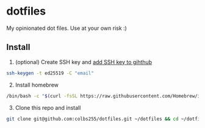 # dotfiles

My opinionated dot files. Use at your own risk :)

## Install

1. (optional) Create SSH key and [add SSH key to gihthub](https://docs.github.com/en/authentication/connecting-to-github-with-ssh/adding-a-new-ssh-key-to-your-github-account)
``` bash
ssh-keygen -t ed25519 -C "email"
```
2. Install homebrew
``` bash
/bin/bash -c "$(curl -fsSL https://raw.githubusercontent.com/Homebrew/install/HEAD/install.sh)"
```
3. Clone this repo and install
``` bash
git clone git@github.com:colbs255/dotfiles.git ~/dotfiles && cd ~/dotfiles && make
```
